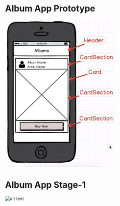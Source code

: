 # Album App Prototype
![alt text](./images/prototype.jpg) </br>
# Album App Stage-1
![alt text](./images/app.gif) </br>
